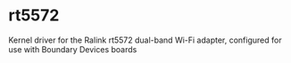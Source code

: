 rt5572
======

Kernel driver for the Ralink rt5572 dual-band Wi-Fi adapter, configured for use with Boundary Devices boards